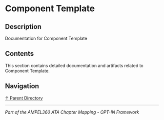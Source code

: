 # Component Template

## Description

Documentation for Component Template

## Contents

This section contains detailed documentation and artifacts related to Component Template.

## Navigation

[↑ Parent Directory](../README.md)

---

*Part of the AMPEL360 ATA Chapter Mapping - OPT-IN Framework*
